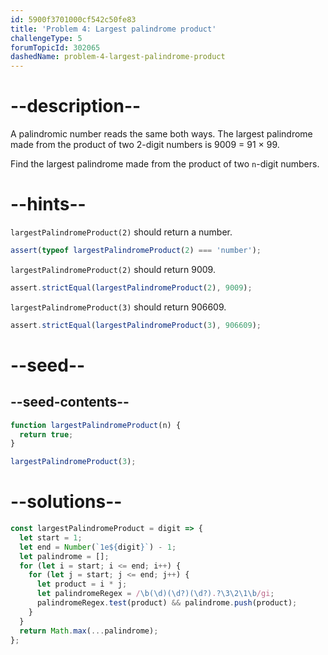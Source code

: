 ```yaml
---
id: 5900f3701000cf542c50fe83
title: 'Problem 4: Largest palindrome product'
challengeType: 5
forumTopicId: 302065
dashedName: problem-4-largest-palindrome-product
---
```


# --description--

A palindromic number reads the same both ways. The largest palindrome made from the product of two 2-digit numbers is 9009 = 91 × 99.

Find the largest palindrome made from the product of two `n`-digit numbers.

# --hints--

`largestPalindromeProduct(2)` should return a number.

```js
assert(typeof largestPalindromeProduct(2) === 'number');
```

`largestPalindromeProduct(2)` should return 9009.

```js
assert.strictEqual(largestPalindromeProduct(2), 9009);
```

`largestPalindromeProduct(3)` should return 906609.

```js
assert.strictEqual(largestPalindromeProduct(3), 906609);
```

# --seed--

## --seed-contents--

```js
function largestPalindromeProduct(n) {
  return true;
}

largestPalindromeProduct(3);
```

# --solutions--

```js
const largestPalindromeProduct = digit => {
  let start = 1;
  let end = Number(`1e${digit}`) - 1;
  let palindrome = [];
  for (let i = start; i <= end; i++) {
    for (let j = start; j <= end; j++) {
      let product = i * j;
      let palindromeRegex = /\b(\d)(\d?)(\d?).?\3\2\1\b/gi;
      palindromeRegex.test(product) && palindrome.push(product);
    }
  }
  return Math.max(...palindrome);
};
```
